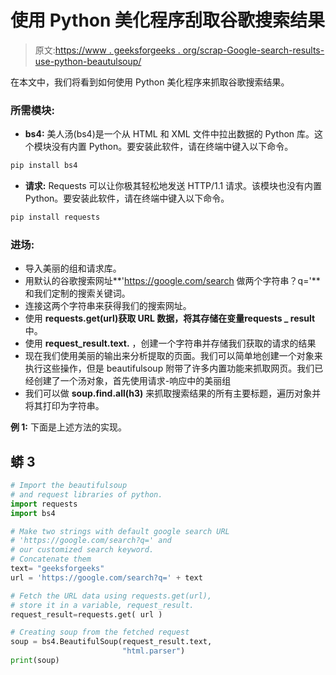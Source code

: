 # 使用 Python 美化程序刮取谷歌搜索结果

> 原文:[https://www . geeksforgeeks . org/scrap-Google-search-results-use-python-beautulsoup/](https://www.geeksforgeeks.org/scrape-google-search-results-using-python-beautifulsoup/)

在本文中，我们将看到如何使用 Python 美化程序来抓取谷歌搜索结果。

### **所需模块:**

*   **bs4:** 美人汤(bs4)是一个从 HTML 和 XML 文件中拉出数据的 Python 库。这个模块没有内置 Python。要安装此软件，请在终端中键入以下命令。

```py
pip install bs4

```

*   **请求:** Requests 可以让你极其轻松地发送 HTTP/1.1 请求。该模块也没有内置 Python。要安装此软件，请在终端中键入以下命令。

```py
pip install requests

```

### **进场:**

*   导入美丽的组和请求库。
*   用默认的谷歌搜索网址**'https://google.com/search 做两个字符串？q='** 和我们定制的搜索关键词。
*   连接这两个字符串来获得我们的搜索网址。
*   使用 **requests.get(url)获取 URL 数据，**将其存储在变量**requests _ result**中。
*   使用 **request_result.text.** ，创建一个字符串并存储我们获取的请求的结果
*   现在我们使用美丽的输出来分析提取的页面。我们可以简单地创建一个对象来执行这些操作，但是 beautifulsoup 附带了许多内置功能来抓取网页。我们已经创建了一个汤对象，首先使用请求-响应中的美丽组
*   我们可以做 **soup.find.all(h3)** 来抓取搜索结果的所有主要标题，遍历对象并将其打印为字符串。

**例 1:** 下面是上述方法的实现。

## 蟒 3

```py
# Import the beautifulsoup 
# and request libraries of python.
import requests
import bs4

# Make two strings with default google search URL
# 'https://google.com/search?q=' and
# our customized search keyword.
# Concatenate them
text= "geeksforgeeks"
url = 'https://google.com/search?q=' + text

# Fetch the URL data using requests.get(url),
# store it in a variable, request_result.
request_result=requests.get( url )

# Creating soup from the fetched request
soup = bs4.BeautifulSoup(request_result.text,
                         "html.parser")
print(soup)
```